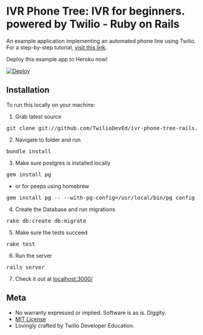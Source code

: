 # IVR Phone Tree: IVR for beginners. powered by Twilio - Ruby on Rails

An example application implementing an automated phone line using Twilio.  For a
step-by-step tutorial, [visit this link](https://twilio.com/docs/howto/).

Deploy this example app to Heroku now!

[![Deploy](https://www.herokucdn.com/deploy/button.png)](https://heroku.com/deploy?template=https://github.com/TwilioDevEd/ivr-phone-tree-rails)

## Installation

To run this locally on your machine:

1) Grab latest source
<pre>
git clone git://github.com/TwilioDevEd/ivr-phone-tree-rails.git 
</pre>

2) Navigate to folder and run
<pre>
bundle install
</pre>

3) Make sure postgres is installed locally
<pre>
gem install pg 
</pre>
* or for peeps using homebrew
<pre>
gem install pg -- --with-pg-config=/usr/local/bin/pg_config
</pre>

4) Create the Database and run migrations
<pre>
rake db:create db:migrate
</pre>

5) Make sure the tests succeed
<pre>
rake test
</pre>

6) Run the server
<pre>
rails server
</pre>

7) Check it out at [localhost:3000/](http://localhost:3000/)

## Meta 

* No warranty expressed or implied.  Software is as is. Diggity.
* [MIT License](http://www.opensource.org/licenses/mit-license.html)
* Lovingly crafted by Twilio Developer Education.

